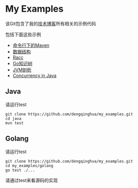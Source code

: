 My Examples
===========

该Git包含了我的[技术博客](http://blog.dengqinghua.net)所有相关的示例代码

包括下面这些示例

- [命令行下的Maven](http://blog.dengqinghua.net/maven_under_command_line.html)
- [数据结构](http://blog.dengqinghua.net/data_structures.html)
- [Racc](http://blog.dengqinghua.net/racc.html)
- [Go知识树](http://blog.dengqinghua.net/go_knowledge_tree.html)
- [JVM剖析](http://blog.dengqinghua.net/learn_jvm.html)
- [Concurrency in Java](http://blog.dengqinghua.net/concurrency.html)

Java
----
请运行test

```shell
git clone https://github.com/dengqinghua/my_examples.git
cd java
mvn test
```

Golang
------
请运行test

```shell
git clone https://github.com/dengqinghua/my_examples.git
cd my_examples/golang
go test ./...
```

请通过test来看源码的实现
